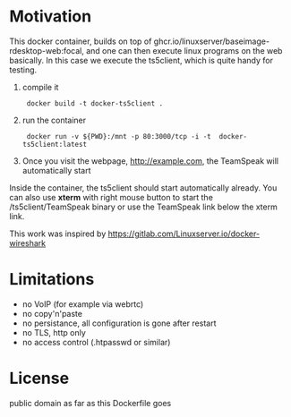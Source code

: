 # Motivation

This docker container, builds on top of ghcr.io/linuxserver/baseimage-rdesktop-web:focal, and one can then execute linux programs on the web basically.
In this case we execute the ts5client, which is quite handy for testing.

1. compile it

        docker build -t docker-ts5client .

2. run the container

        docker run -v ${PWD}:/mnt -p 80:3000/tcp -i -t  docker-ts5client:latest

3. Once you visit the webpage, http://example.com, the TeamSpeak will automatically start

  Inside the container, the ts5client should start automatically already. You can also use **xterm** with right mouse button to start the /ts5client/TeamSpeak binary or use the TeamSpeak link below the xterm link.

This work was inspired by https://gitlab.com/Linuxserver.io/docker-wireshark

#  Limitations

* no VoIP (for example via webrtc)
* no copy'n'paste
* no persistance, all configuration is gone after restart
* no TLS, http only
* no access control (.htpasswd or similar)
# License

public domain as far as this Dockerfile goes
